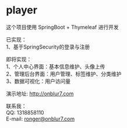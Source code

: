 # player

这个项目使用 SpringBoot + Thymeleaf 进行开发

已实现：  
1、基于SpringSecurity的登录与注册

即将实现：  
1、个人中心界面：基本信息维护、头像上传   
2、管理后台界面：用户管理、标签维护、分类维护  
3、数据可视化：用户访问量  

演示地址: http://onblur7.com  

联系我：  
QQ: 1318858110  
E-mail: ronger@onblur7.com


